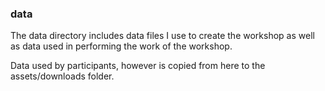 ### data

The data directory includes data files I use to create the workshop as well as data used in performing the work of the workshop.

Data used by participants, however is copied from here to the assets/downloads folder. 
